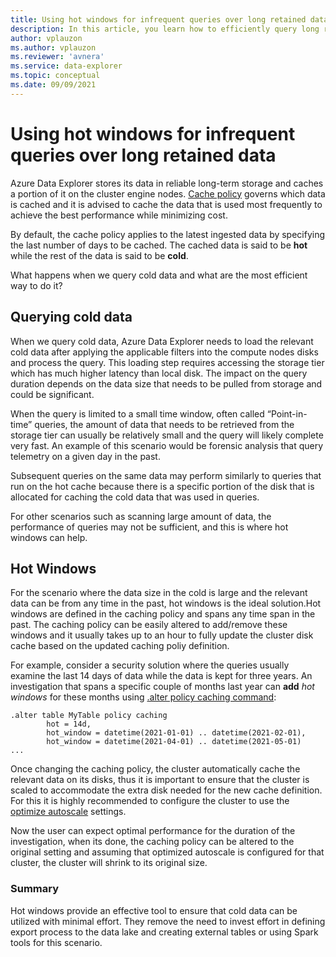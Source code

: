 ```yaml
---
title: Using hot windows for infrequent queries over long retained data
description: In this article, you learn how to efficiently query long retained data in Azure Data Explorer.
author: vplauzon
ms.author: vplauzon
ms.reviewer: 'avnera'
ms.service: data-explorer
ms.topic: conceptual
ms.date: 09/09/2021
---
```


# Using hot windows for infrequent queries over long retained data

Azure Data Explorer stores its data in reliable long-term storage and caches a portion of it on the cluster engine nodes. [Cache policy](/azure/data-explorer/kusto/management/cachepolicy) governs which data is cached and it is advised to cache the data that is used most frequently to achieve the best performance while minimizing cost.

By default, the cache policy applies to the latest ingested data by specifying the last number of days to be cached. The cached data is said to be **hot** while the rest of the data is said to be **cold**.  

What happens when we query cold data and what are the most efficient way to do it?

## Querying cold data

When we query cold data, Azure Data Explorer needs to load the relevant cold data after applying the applicable filters into the compute nodes disks and process the query.  This loading step requires accessing the storage tier which has much higher latency than local disk. The impact on the query duration depends on the data size that needs to be pulled from storage and could be significant.

When the query is limited to a small time window, often called “Point-in-time” queries, the amount of data that needs to be retrieved from the storage tier can usually be relatively small and the query will likely complete very fast. An example of this scenario would be forensic analysis that query telemetry on a given day in the past.

Subsequent queries on the same data may perform similarly to queries that run on the hot cache because there is a specific portion of the disk that is allocated for caching the cold data that was used in queries.  

For other scenarios such as scanning large amount of data, the performance of queries may not be sufficient, and this is where hot windows can help. 

## Hot Windows

For the scenario where the data size in the cold is large and the relevant data can be from any time in the past, hot windows is the ideal solution.Hot windows are defined in the caching policy and spans any time span in the past. The caching policy can be easily altered to add/remove these windows and it usually takes up to an hour to fully update the cluster disk cache based on the updated caching poliy definition.
   
For example, consider a security solution where the queries usually examine the last 14 days of data while the data is kept for three years. An investigation that spans a specific couple of months last year can **add** *hot windows* for these months using [.alter policy caching command](/azure/data-explorer/kusto/management/cachepolicy#alter-the-cache-policy):

```kusto
.alter table MyTable policy caching 
        hot = 14d,
        hot_window = datetime(2021-01-01) .. datetime(2021-02-01),
        hot_window = datetime(2021-04-01) .. datetime(2021-05-01)      ...
```
Once changing the caching policy, the cluster automatically cache the relevant data on its disks, thus it is important to ensure that the cluster is scaled to accommodate the extra disk needed for the new cache definition. For this it is highly recommended to configure the cluster to use the [optimize autoscale]( manage-cluster-horizontal-scaling.md) settings. 

Now the user can expect optimal performance for the duration of the investigation, when its done, the caching policy can be altered to the original setting and assuming that optimized autoscale is configured for that cluster, the cluster will shrink to its original size.

### Summary

Hot windows provide an effective tool to ensure that cold data can be utilized with minimal effort. They  remove the need to invest effort in defining export process to the data lake and creating external tables or using Spark tools for this scenario.

